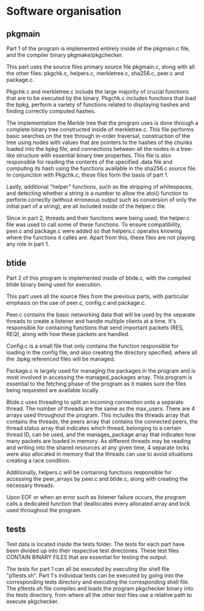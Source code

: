 # Software organisation

## pkgmain
Part 1 of the program is implemented entirely inside of the pkgmain.c file, and the compiler binary pkgmake/pkgchecker. 

This part uses the source files primary source file pkgmain.c, along with all the other files: pkgchk.c, helpers.c, merkletree.c, sha256.c, peer.c and package.c.

Pkgchk.c and merkletree.c include the large majority of crucial functions that are to be executed by the binary. Pkgchk.c includes functions that load the bpkg, perform a variety of functions related to displaying hashes and finding correctly computed hashes. 

The implementation the Merkle tree that the program uses is done through a complete binary tree constructed inside of merkletree.c. This file performs basic searches on the tree through in-order traversal, construction of the tree using nodes with values that are pointers to the hashes of the chunks loaded into the bpkg file, and connections between all the nodes in a tree-like structure with essential binary tree properties. This file is also responsible for reading the contents of the specified .data file and computing its hash using the functions available in the sha256.c source file. In conjunction with Pkgchk.c, these files form the basis of part 1.

Lastly, additional "helper" functions, such as the stripping of whitespaces, and detecting whether a string is a number to allow the atoi() function to perform correctly (without erroneous output such as conversion of only the initial part of a string), are all included inside of the helper.c file. 

Since in part 2, threads and their functions were being used, the helper.c file was used to call some of these functions. To ensure compatibility, peer.c and package.c were added so that helpers.c operates knowing where the functions it calles are. Apart from this, these files are not playing any role in part 1.

## btide
Part 2 of this program is implemented inside of btide.c, with the compiled btide binary being used for execution.

This part uses all the source files from the previous parts, with particular emphasis on the use of peer.c, config.c and package.c.

Peer.c contains the basic networking data that will be used by the separate threads to create a listener and handle multiple clients at a time. It's responsible for containing functions that send important packets (RES, REQ), along with how these packets are handled.

Config.c is a small file that only contains the function responsible for loading in the config file, and also creating the directory specified, where all the .bpkg referenced files will be managed.

Package.c is largely used for managing the packages in the program and is most involved in accessing the managed_packages array. This program is essential to the fetching phase of the program as it makes sure the files being requested are available locally.

Btide.c uses threading to split an incoming connection onto a separate thread. The number of threads are the same as the max_users. There are 4 arrays used throughout the program. This includes the threads array that contains the threads, the peers array that contains the connected peers, the thread status array that indicates which thread, belonging to a certain thread ID, can be used, and the manages_package array that indicates how many packets are loaded in memory. As different threads may be reading and writing into the shared resources at any given time, 4 separate locks were also allocated in memory that the threads can use to avoid situations creating a race condition.

Additionally, helpers.c will be containing functions responsible for accessing the peer_arrays by peer.c and btide.c, along with creating the necessary threads.

Upon EOF or when an error such as listener failure occurs, the program calls a dedicated function that deallocates every allocated array and lock used throughout the program.


## tests
Test data is located inside the tests folder. The tests for each part have been divided up into their respective test directories. These test files CONTAIN BINARY FILES that are essential for testing the output.

The tests for part 1 can all be executed by executing the shell file "p1tests.sh". Part 1's individual tests can be executed by going into the corresponding tests directory and executing the corresponding shell file. The p1tests.sh file compiles and loads the program pkgchecker binary into the tests directory, from where all the other test files use a relative path to execute pkgchecker. 
